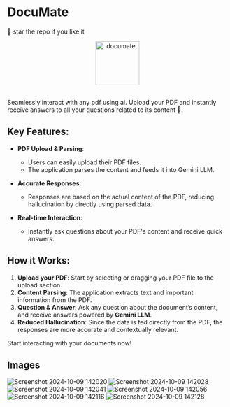 # DocuMate

🌟 star the repo if you like it

<div align=center>
  <img src="https://github.com/user-attachments/assets/a03a4191-6cd7-4292-b206-15de725f8bd5" alt="documate" width=100 height=100 />
</div>

<br />

Seamlessly interact with any pdf using ai. Upload your PDF and instantly receive answers to all your questions related to its content 🚀.

## Key Features:

- **PDF Upload & Parsing**: 
   - Users can easily upload their PDF files.
   - The application parses the content and feeds it into Gemini LLM.
   
- **Accurate Responses**:
   - Responses are based on the actual content of the PDF, reducing hallucination by directly using parsed data.
   
- **Real-time Interaction**:
   - Instantly ask questions about your PDF's content and receive quick answers.
   
## How it Works:

1. **Upload your PDF**: Start by selecting or dragging your PDF file to the upload section.
2. **Content Parsing**: The application extracts text and important information from the PDF.
3. **Question & Answer**: Ask any question about the document’s content, and receive answers powered by **Gemini LLM**.
4. **Reduced Hallucination**: Since the data is fed directly from the PDF, the responses are more accurate and contextually relevant.

Start interacting with your documents now!

## Images

![Screenshot 2024-10-09 142020](https://github.com/user-attachments/assets/aa4f0985-1174-4d50-9dc6-4e631bb0de69)
![Screenshot 2024-10-09 142028](https://github.com/user-attachments/assets/cb2c6000-0dd5-4bf8-ae10-67a7139f16b3)
![Screenshot 2024-10-09 142041](https://github.com/user-attachments/assets/debdd32e-e483-41c7-8134-ab75005fa1b4)
![Screenshot 2024-10-09 142056](https://github.com/user-attachments/assets/e04d3dfe-dffa-4ba0-9c20-d20a6195046a)
![Screenshot 2024-10-09 142116](https://github.com/user-attachments/assets/cc33a3ee-002f-4dd2-b3f1-7366003cdbbe)
![Screenshot 2024-10-09 142128](https://github.com/user-attachments/assets/0133cd51-a94d-4444-b2e4-d4d0fb8a7dc2)
